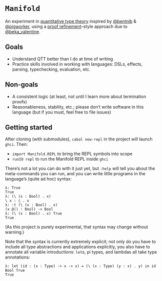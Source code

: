 # `Manifold`

An experiment in [quantitative type theory][] inspired by [@bentnib][] & [@pigworker][], using a [proof refinement][]–style approach due to [@beka_valentine][].

[@beka_valentine]: https://twitter.com/beka_valentine
[@bentnib]: https://twitter.com/bentnib
[@pigworker]: https://twitter.com/pigworker
[proof refinement]: http://languagengine.co/blog/bidirectional-proof-refinement/
[quantitative type theory]: https://bentnib.org/quantitative-type-theory.html


## Goals

- Understand QTT better than I do at time of writing
- Practice skills involved in working with languages: DSLs, effects, parsing, typechecking, evaluation, etc.


## Non-goals

- A consistent logic (at least, not until I learn more about termination proofs)
- Reasonableness, stability, etc.; please don’t write software in this language (but if you must, feel free to file issues)


## Getting started

After cloning (with submodules), `cabal new-repl` in the project will launch `ghci`. Then:

- `import Manifold.REPL` to bring the REPL symbols into scope
- `runIO repl` to run the Manifold REPL inside `ghci`

There’s not a lot you can do with it just yet, but `:help` will tell you about the meta-commands you can run, and you can write little programs in the language’s (quite ad hoc) syntax:

```
λ: True
True
λ: (\ (x : Bool) . x)
\ x : ◊ . x
λ: :t (\ (x : Bool) . x)
(x @() : Bool) -> Bool
λ: (\ (x : Bool) . x) True
True
```

(As this project is purely experimental, that syntax may change without warning.)

Note that the syntax is currently extremely explicit; not only do you have to include all type abstractions and applications explicitly, you also have to annotate all variable introductions: `let`s, pi types, and lambdas all take type annotations:

```
λ: let (id : (x : Type) -> x -> x) = (\ (x : Type) (y : x) . y) in id Bool True
True
```
